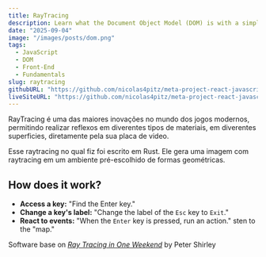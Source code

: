 ```yaml
---
title: RayTracing
description: Learn what the Document Object Model (DOM) is with a simple analogy and discover how it enables interactivity on any website.
date: "2025-09-04"
image: "/images/posts/dom.png"
tags:
  - JavaScript
  - DOM
  - Front-End
  - Fundamentals
slug: raytracing
githubURL: "https://github.com/nicolas4pitz/meta-project-react-javascript"
liveSiteURL: "https://github.com/nicolas4pitz/meta-project-react-javascript"
---
```


RayTracing é uma das maiores inovações no mundo dos jogos modernos, permitindo realizar reflexos em diverentes tipos de materiais, em diverentes superficies, diretamente pela sua placa de video. 

Esse raytracing no qual fiz foi escrito em Rust. Ele gera uma imagem com raytracing em um ambiente pré-escolhido de formas geométricas.

## How does it work?





* **Access a key:** "Find the Enter key."
* **Change a key's label:** "Change the label of the `Esc` key to `Exit`."
* **React to events:** "When the `Enter` key is pressed, run an action."
sten to the "map."




Software base on [_Ray Tracing in One Weekend_](https://raytracing.github.io/books/RayTracingInOneWeekend.html) by Peter Shirley